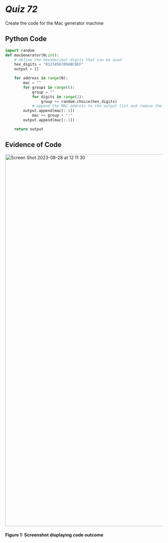 # *Quiz 72* #
Create the code for the Mac generator machine

## Python Code
```.py
import random
def macGenerator(N:int):
    # define the hexadecimal digits that can be used
    hex_digits = "0123456789ABCDEF"
    output = []

    for address in range(N):
        mac = ""
        for groups in range(6):
            group = ""
            for digits in range(2):
                group += random.choice(hex_digits)
            # append the MAC address to the output list and remove the colon
        output.append(mac[:-1])
            mac += group + ":"
        output.append(mac[:-1])

    return output
```

## Evidence of Code
<img width="1187" alt="Screen Shot 2023-08-28 at 12 11 30" src="https://github.com/maytemirabel/year-2/assets/105724334/a84d6259-712e-4165-ab70-7088da0d53c3">

#### Figure 1: Screenshot displaying code outcome
